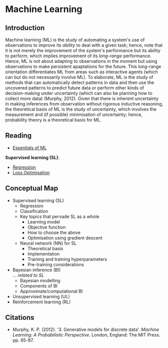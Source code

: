 # Machine Learning
## Introduction
Machine learning (ML) is the study of automating a system's use of observations to improve its _ability_ to deal with a given task; hence, note that it is not merely the improvement of the system's performance but its ability to perform, which implies improvement of its _long-range_ performance. Hence, ML is not about adapting to observations in the moment but using observations to make persistent apaptations for the future. This long-range orientation differentiates ML from areas such as interactive agents (which can but do not necessarily involve ML). To elaborate, ML is the study of methods that can automatically detect patterns in data and then use the uncovered patterns to predict future data or perform other kinds of decision-making under uncertainty (which can also be planning how to collect more data) (Murphy, 2012). Given that there is inherent uncertainty in making inferences from observation without rigorous inductive reasoning, the theoretical basis of ML is the study of uncertainty, which involves the measurement and (if possible) minimisation of uncertainty; hence, probability theory is a theoretical basis for ML.

## Reading
- [Essentials of ML](https://pranigopu.github.io/machine-learning/essentials-of-ml.html)

**Supervised learning (SL)**:

- [Regression](https://pranigopu.github.io/machine-learning/regression.html)
- [Loss Optimisation](https://pranigopu.github.io/machine-learning/loss-optimisation.html)

## Conceptual Map
- Supervised learning (SL)
    - Regression
    - Classification
    - Key topics that pervade SL as a whole
        - Learning model
        - Objective function
        - How to choose the above
        - Optimisation using gradient descent
    - Neural network (NN) for SL
        - Theoretical basis
        - Implementation
        - Training and training hyperparameters
        - Pre-training considerations
- Bayesian inference (BI) <br> ... _related to SL_
    - Bayesian modelling
    - Components of BI
    - Approximate/computational BI
- Unsupervised learning (UL)
- Reinforcement learning (RL)

## Citations
- Murphy, K. P. (2012). '3. Generative models for discrete data'. _Machine Learning: A Probabilistic Perspective_. London, England: The MIT Press. pp. 65-87.